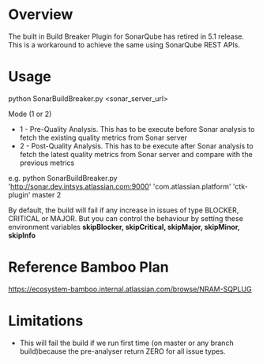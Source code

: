 # Overview #

The built in Build Breaker Plugin for SonarQube has retired in 5.1 release. This is a workaround to achieve the same using SonarQube REST APIs.

# Usage #
python SonarBuildBreaker.py <sonar_server_url> <groupId> <artifactId> <branch> <mode>

Mode (1 or 2)

*   1 - Pre-Quality Analysis. This has to be execute before Sonar analysis to fetch the existing quality metrics from Sonar server
*   2 - Post-Quality Analysis. This has to be execute after Sonar analysis to fetch the latest quality metrics from Sonar server and compare with the previous metrics

e.g. python SonarBuildBreaker.py 'http://sonar.dev.intsys.atlassian.com:9000' 'com.atlassian.platform' 'ctk-plugin' master 2

By default, the build will fail if any increase in issues of type BLOCKER, CRITICAL or MAJOR. 
But you can control the behaviour by setting these environment variables **skipBlocker, skipCritical, skipMajor, skipMinor, skipInfo**

# Reference Bamboo Plan #
https://ecosystem-bamboo.internal.atlassian.com/browse/NRAM-SQPLUG

# Limitations
* This will fail the build if we run first time (on master or any branch build)because the pre-analyser return ZERO for all issue types.